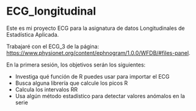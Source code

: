 # ECG_longitudinal
Este es mi proyecto ECG para la asignatura de datos Longitudinales de Estadística Aplicada.

Trabajaré con el ECG_3 de la página: https://www.physionet.org/content/ephnogram/1.0.0/WFDB/#files-panel. 

En la primera sesión, los objetivos serán los siguientes:
- Investiga qué función de R puedes usar para importar el ECG
- Busca alguna librería que calcule los picos R
- Calcula los intervalos RR
- Usa algún método estadístico para detectar valores anómalos en la serie
